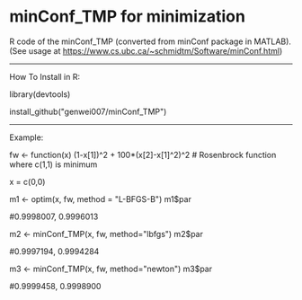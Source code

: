 # minConf_TMP for minimization

R code of the minConf_TMP (converted from minConf package in MATLAB). (See usage at https://www.cs.ubc.ca/~schmidtm/Software/minConf.html)

---

How To Install in R:

library(devtools)

install_github("genwei007/minConf_TMP")

---

Example:

fw <- function(x) (1-x[1])^2 + 100*(x[2]-x[1]^2)^2 # Rosenbrock function where c(1,1) is minimum

x = c(0,0)

m1 <- optim(x, fw, method = "L-BFGS-B")
m1$par

#0.9998007, 0.9996013

m2 <- minConf_TMP(x, fw, method="lbfgs")
m2$par

#0.9997194, 0.9994284

m3 <- minConf_TMP(x, fw, method="newton")
m3$par

#0.9999458, 0.9998900
